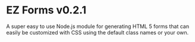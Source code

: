 # EZ Forms v0.2.1

A super easy to use Node.js module for generating HTML 5 forms that can easily be customized with CSS using the default class names or your own.